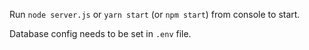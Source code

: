 Run `node server.js` or `yarn start` (or `npm start`) from console to start.

Database config needs to be set in `.env` file.